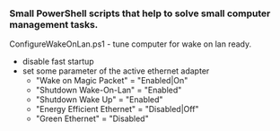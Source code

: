 
### Small PowerShell scripts that help to solve small computer management tasks.

ConfigureWakeOnLan.ps1 - tune computer for wake on lan ready.
- disable fast startup
- set some parameter of the active ethernet adapter
  - "Wake on Magic Packet"      = "Enabled|On"
  - "Shutdown Wake-On-Lan"      = "Enabled"
  - "Shutdown Wake Up"          = "Enabled"
  - "Energy Efficient Ethernet" = "Disabled|Off"
  - "Green Ethernet"            = "Disabled"
